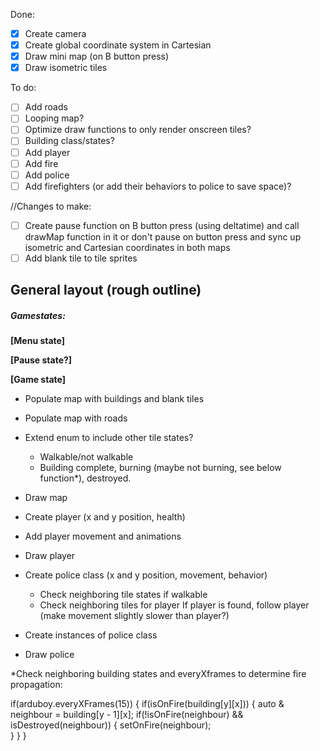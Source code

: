 Done:
- [x] Create camera 
- [x] Create global coordinate system in Cartesian
- [x] Draw mini map (on B button press)
- [x] Draw isometric tiles

To do:
- [ ] Add roads
- [ ] Looping map?
- [ ] Optimize draw functions to only render onscreen tiles?
- [ ] Building class/states?
- [ ] Add player
- [ ] Add fire
- [ ] Add police
- [ ] Add firefighters (or add their behaviors to police to save space)?

//Changes to make:
- [ ] Create pause function on B button press (using deltatime) and call drawMap function in it or don't pause on button press and sync up isometric and Cartesian coordinates in both maps
- [ ] Add blank tile to tile sprites

## General layout (rough outline)

##### Gamestates:

**[Menu state]**

**[Pause state?]**

**[Game state]**
- Populate map with buildings and blank tiles
- Populate map with roads
- Extend enum to include other tile states?
    - Walkable/not walkable
    - Building complete, burning (maybe not burning, see below function*), destroyed.
- Draw map

- Create player (x and y position, health)
- Add player movement and animations
- Draw player

- Create police class (x and y position, movement, behavior)
    - Check neighboring tile states if walkable
    - Check neighboring tiles for player
    If player is found, follow player (make movement slightly slower than player?)
- Create instances of police class
- Draw police

*Check neighboring building states and everyXframes to determine fire propagation:

if(arduboy.everyXFrames(15)) {
    if(isOnFire(building[y][x])) {
        auto & neighbour = building[y - 1][x];
        if(!isOnFire(neighbour) && isDestroyed(neighbour)) {
            setOnFire(neighbour);   
        }
    }
}